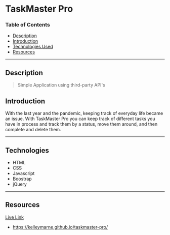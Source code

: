 # TaskMaster Pro

### Table of Contents
- [Description](#description)
- [Introduction](#introduction)
- [Technologies Used](#technologies)
- [Resources](#resources)

---

## Description

> Simple Application using third-party API's

## Introduction 
With the last year and the pandemic, keeping track of everyday life became an issue. With TaskMaster Pro you can keep track of different tasks you have in process and track them by a status, move them around, and then complete and delete them. 

---

## Technologies

- HTML
- CSS
- Javascript
- Boostrap
- jQuery


---


## Resources 

<a href="https://kelleymarne.github.io/taskmaster-pro/">Live Link</a>
- https://kelleymarne.github.io/taskmaster-pro/




